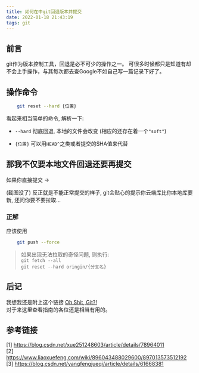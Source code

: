 ```yaml
---
title: 如何在中git回退版本并提交
date: 2022-01-18 21:43:19
tags: git
---
```


## 前言

git作为版本控制工具，回退是必不可少的操作之一。 可很多时候都只是知道有却不会上手操作，与其每次都去查Google不如自己写一篇记录下好了。

## 操作命令

```bash
    git reset --hard {位置}
```

看起来相当简单的命令, 解析一下:

-   `--hard` 彻底回退, 本地的文件会改变 (相应的还存在着一个`"soft"`)

-   `{位置}` 可以用`HEAD^`之类或者提交的SHA值来代替

## 那我不仅要本地文件回退还要再提交

如果你直接提交 ->

(截图没了) 反正就是不能正常提交的样子, git会贴心的提示你云端库比你本地库要新, 还问你要不要拉取...

### 正解

应该使用
```bash
    git push --force
```

>   如果出现无法拉取的奇怪问题, 则执行:  
    `git fetch --all`  
    `git reset --hard oringin/{分支名}`

## 后记

我想我还是附上这个链接 [Oh Shit, Git?!](https://ohshitgit.com/zh)  
对于来这里查看指南的各位还是相当有用的。

## 参考链接

[1] https://blog.csdn.net/xue251248603/article/details/78964011  
[2] https://www.liaoxuefeng.com/wiki/896043488029600/897013573512192  
[3] https://blog.csdn.net/yangfengjueqi/article/details/61668381
